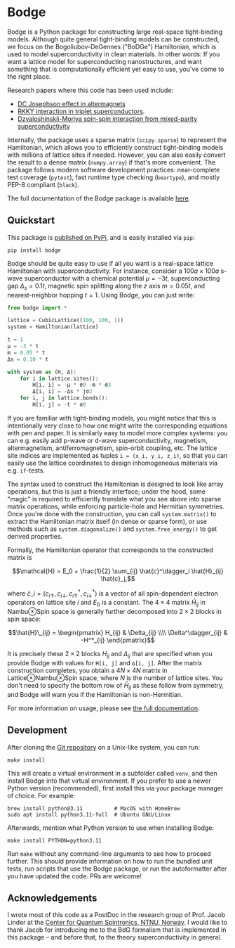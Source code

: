 # Bodge
Bodge is a Python package for constructing large real-space tight-binding models. Although quite general tight-binding models can be constructed, we focus on the Bogoliubov-DeGennes ("BoDGe") Hamiltonian, which is used to model superconductivity in clean materials. In other words: If you want a lattice model for superconducting nanostructures, and want something that is computationally efficient yet easy to use, you've come to the right place.

Research papers where this code has been used include:
- [DC Josephson effect in altermagnets][2]
- [RKKY interaction in triplet superconductors][3].
- [Dzyaloshinskii-Moriya spin-spin interaction from mixed-parity superconductivity][6]

Internally, the package uses a sparse matrix (`scipy.sparse`) to represent the Hamiltonian, which allows you to efficiently construct tight-binding models with millions of lattice sites if needed. However, you can also easily convert the result to a dense matrix (`numpy.array`) if that's more convenient. The package follows modern software development practices: near-complete test coverage (`pytest`), fast runtime type checking (`beartype`), and mostly PEP-8 compliant (`black`).

The full documentation of the Bodge package is available [here][0].

## Quickstart
This package is [published on PyPi][4], and is easily installed via `pip`:

    pip install bodge

Bodge should be quite easy to use if all you want is a real-space lattice Hamiltonian with superconductivity. For instance, consider a $100a\times100a$ s-wave superconductor with a chemical potential $μ = -3t$, superconducting gap $Δ_s = 0.1t$, magnetic spin splitting along the $z$ axis $m = 0.05t$, and nearest-neighbor hopping $t = 1$. Using Bodge, you can just write:
```python
from bodge import *

lattice = CubicLattice((100, 100, 1))
system = Hamiltonian(lattice)

t = 1
μ = -3 * t
m = 0.05 * t
Δs = 0.10 * t

with system as (H, Δ):
    for i in lattice.sites():
        H[i, i] = -μ * σ0 -m * σ3
        Δ[i, i] = -Δs * jσ2
    for i, j in lattice.bonds():
        H[i, j] = -t * σ0
```

If you are familiar with tight-binding models, you might notice that this is intentionally very close to how one might write the corresponding equations with pen and paper. It is similarly easy to model more complex systems: you can e.g. easily add p-wave or d-wave superconductivity, magnetism, altermagnetism, antiferromagnetism, spin-orbit coupling, etc. The lattice site indices are implemented as tuples `i = (x_i, y_i, z_i)`, so that you can easily use the lattice coordinates to design inhomogeneous materials via e.g. `if`-tests.

The syntax used to construct the Hamiltonian is designed to look like array operations, but this is just a friendly interface; under the hood, some "magic" is required to efficiently translate what you see above into sparse matrix operations, while enforcing particle-hole and Hermitian symmetries. Once you're done with the construction, you can call `system.matrix()` to extract the Hamiltonian matrix itself (in dense or sparse form), or use methods such as `system.diagonalize()` and `system.free_energy()` to get derived properties.

Formally, the Hamiltonian operator that corresponds to the constructed matrix is

$$\mathcal{H} = E_0 + \frac{1}{2} \sum_{ij} \hat{c}^\dagger_i \hat{H}_{ij} \hat{c}_j,$$

where $\hat{c}\_i = (c_{i\uparrow}, c_{i\downarrow}, c_{i\uparrow}^\dagger, c_{i\downarrow}^\dagger)$ is a vector of all spin-dependent electron operators on lattice site $i$ and $E_0$ is a constant. The $4\times4$ matrix $\hat{H}_{ij}$ in Nambu⊗Spin space
is generally further decomposed into $2\times2$ blocks in spin space:

$$\hat{H}\_{ij} = \begin{pmatrix} H_{ij} & \Delta_{ij} \\\\ \Delta^\dagger_{ij} & -H^*_{ij} \end{pmatrix}$$

It is precisely these $2\times2$ blocks $H_{ij}$ and $\Delta_{ij}$ that are specified when you provide Bodge with values for `H[i, j]` and `∆[i, j]`. After the matrix construction completes, you obtain a $4N\times4N$ matrix in Lattice⊗Nambu⊗Spin space, where $N$ is the number of lattice sites. You don't need to specify the bottom row of $\hat{H}_{ij}$ as these follow from symmetry, and Bodge will warn you if the Hamiltonian is non-Hermitian.

For more information on usage, please see [the full documentation][0].

## Development
After cloning the [Git repository][5] on a Unix-like system, you can run:

	make install

This will create a virtual environment in a subfolder called `venv`,
and then install Bodge into that virtual environment. If you prefer to
use a newer Python version (recommended), first install this via your
package manager of choice. For example:

	brew install python@3.11          # MacOS with HomeBrew
	sudo apt install python3.11-full  # Ubuntu GNU/Linux

Afterwards, mention what Python version to use when installing Bodge:

	make install PYTHON=python3.11

Run `make` without any command-line arguments to see how to proceed
further. This should provide information on how to run the bundled
unit tests, run scripts that use the Bodge package, or run the
autoformatter after you have updated the code. PRs are welcome!

## Acknowledgements
I wrote most of this code as a PostDoc in the research group of Prof. Jacob Linder at the [Center for Quantum Spintronics, NTNU, Norway][1]. I would like to thank Jacob for introducing me to the BdG formalism that is implemented in this package – and before that, to the theory superconductivity in general.

[0]: https://jabirali.github.io/bodge/
[1]: https://www.ntnu.edu/quspin
[2]: https://doi.org/10.1103/PhysRevLett.131.076003
[3]: https://doi.org/10.1103/PhysRevB.109.174506
[4]: https://pypi.org/project/bodge/
[5]: https://github.com/jabirali/bodge
[6]: https://doi.org/10.48550/arXiv.2407.07144

